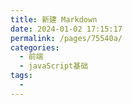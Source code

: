 ```yaml
---
title: 新建 Markdown
date: 2024-01-02 17:15:17
permalink: /pages/75540a/
categories:
  - 前端
  - javaScript基础
tags:
  - 
---
```

